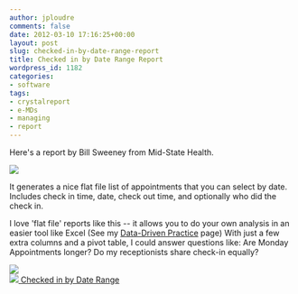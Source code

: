```yaml
---
author: jploudre
comments: false
date: 2012-03-10 17:16:25+00:00
layout: post
slug: checked-in-by-date-range-report
title: Checked in by Date Range Report
wordpress_id: 1182
categories:
- software
tags:
- crystalreport
- e-MDs
- managing
- report
---
```


Here's a report by Bill Sweeney from Mid-State Health.

![](http://unchart.com/wp-content/uploads/2012/05/311131.gif)


 It generates a nice flat file list of appointments that you can select by date. Includes check in time, date, check out time, and optionally who did the check in. 

I love 'flat file' reports like this -- it allows you to do your own analysis in an easier tool like Excel (See my [Data-Driven Practice](http://unchart.com/2011/data-driven-practice/) page) With just a few extra columns and a pivot table, I could answer questions like: Are Monday Appointments longer? Do my receptionists share check-in equally?

[![](http://unchart.com/wp-content/uploads/2012/03/Screen-Shot-2012-03-10-at-9.09.53-AM.png)  
![](http://unchart.com/wp-content/uploads/2011/01/57-download.png) Checked in by Date Range](http://unchart.com/wp-content/uploads/2012/03/Checked-in-by-Date-Range.zip)

